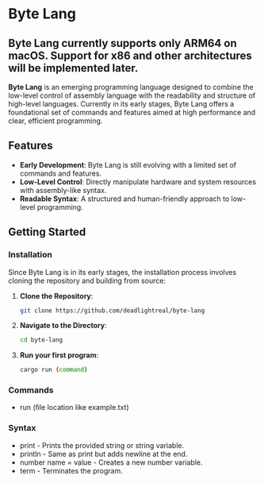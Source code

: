 # Byte Lang

## Byte Lang currently supports only ARM64 on macOS. Support for x86 and other architectures will be implemented later.

**Byte Lang** is an emerging programming language designed to combine the low-level control of assembly language with the readability and structure of high-level languages. Currently in its early stages, Byte Lang offers a foundational set of commands and features aimed at high performance and clear, efficient programming.

## Features

- **Early Development**: Byte Lang is still evolving with a limited set of commands and features.
- **Low-Level Control**: Directly manipulate hardware and system resources with assembly-like syntax.
- **Readable Syntax**: A structured and human-friendly approach to low-level programming.

## Getting Started

### Installation

Since Byte Lang is in its early stages, the installation process involves cloning the repository and building from source:

1. **Clone the Repository**:
   ```bash
   git clone https://github.com/deadlightreal/byte-lang
   ```

2. **Navigate to the Directory**:
   ```bash
   cd byte-lang
   ```

3. **Run your first program**:
   ```bash
   cargo run (command)
   ```

### Commands
* run (file location like example.txt)

### Syntax
* print - Prints the provided string or string variable.
* println - Same as print but adds newline at the end.
* number name = value - Creates a new number variable.
* term - Terminates the program.
